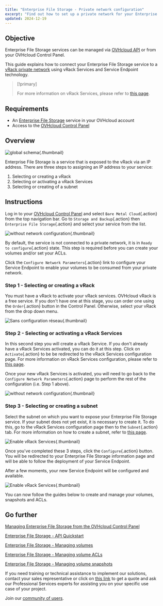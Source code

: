```yaml
---
title: "Enterprise File Storage - Private network configuration"
excerpt: "Find out how to set up a private network for your Enterprise File Storage service from your OVHcloud Control Panel"
updated: 2024-12-19
---
```


## Objective

Enterprise File Storage services can be managed via [OVHcloud API](/pages/storage_and_backup/file_storage/enterprise_file_storage/netapp_quick_start) or from your OVHcloud Control Panel.

This guide explains how to connect your Enterprise File Storage service to a [vRack private network](/links/network/vrack) using vRack Services and Service Endpoint technology.

> [!primary]
>
> For more information on vRack Services, please refer to [this page](/pages/network/vrack_services/global).
>

## Requirements

- An [Enterprise File Storage](/links/storage/enterprise-file-storage) service in your OVHcloud account
- Access to the [OVHcloud Control Panel](/links/manager)

## Overview

![global schema](images/global_schema_20240410.png){.thumbnail}

Enterprise File Storage is a service that is exposed to the vRack via an IP address. There are three steps to assigning an IP address to your service:

1. Selecting or creating a vRack
2. Selecting or activating a vRack Services
3. Selecting or creating of a subnet

## Instructions <a name="instructions"></a>

Log in to your [OVHcloud Control Panel](/links/manager) and select `Bare Metal Cloud`{.action} from the top navigation bar. Go to `Storage and Backup`{.action} then `Enterprise File Storage`{.action} and select your service from the list.

![without network configuration](images/01-EFS.png){.thumbnail}

By default, the service is not connected to a private network, it is in `Ready to configure`{.action} state. This step is required before you can create your volumes and/or set your ACLs. 

Click the `Configure Network Parameters`{.action} link to configure your Service Endpoint to enable your volumes to be consumed from your private network.

### Step 1 - Selecting or creating a vRack

You must have a vRack to activate your vRack services. OVHcloud vRack is a free service. If you don't have one at this stage, you can order one using the `Order`{.action} button in the Control Panel. Otherwise, select your vRack from the drop down menu.

![Sans configuration réseau](images/02-EFS.png){.thumbnail}

### Step 2 - Selecting or activating a vRack Services

In this second step you will create a vRack Service. If you don't already have a vRack Services activated, you can do it at this step. Click on `Activate`{.action} to be be redirected to the vRack Services configuration page. For more information on vRack Services configuration, please refer to [this page](/pages/network/vrack_services/global). 

Once your new vRack Services is activated, you will need to go back to the `Configure Network Parameters`{.action} page to perform the rest of the configuration (i.e. Step 1 above).

![without network configuration](images/03-EFS.png){.thumbnail}

### Step 3 - Selecting or creating a subnet

Select the subnet on which you want to expose your Enterprise File Storage service. If your subnet does not yet exist, it is necessary to create it. To do this, go to the vRack Services configuration page then to the `Subnet`{.action} tab.  For more information on how to create a subnet, refer to [this page](/pages/network/vrack_services/global).

![Enable vRack Services](images/05-EFS.png){.thumbnail}

Once you've completed these 3 steps, click the `Configure`{.action} button. You will be redirected to your Enterprise File Storage information page and will be able to follow the deployment of your Service Endpoint.

After a few moments, your new Service Endpoint will be configured and available.

![Enable vRack Services](images/07-EFS.png){.thumbnail}

You can now follow the guides below to create and manage your volumes, snapshots and ACLs.

## Go further <a name="gofurther"></a>

[Managing Enterprise File Storage from the OVHcloud Control Panel](/pages/storage_and_backup/file_storage/enterprise_file_storage/netapp_control_panel)

[Enterprise File Storage - API Quickstart](/pages/storage_and_backup/file_storage/enterprise_file_storage/netapp_quick_start)

[Enterprise File Storage - Managing volumes](/pages/storage_and_backup/file_storage/enterprise_file_storage/netapp_volumes)

[Enterprise File Storage - Managing volume ACLs](/pages/storage_and_backup/file_storage/enterprise_file_storage/netapp_volume_acl)

[Enterprise File Storage - Managing volume snapshots](/pages/storage_and_backup/file_storage/enterprise_file_storage/netapp_volume_snapshots)

If you need training or technical assistance to implement our solutions, contact your sales representative or click on [this link](/links/professional-services) to get a quote and ask our Professional Services experts for assisting you on your specific use case of your project.

Join our [community of users](/links/community).
